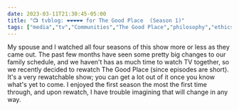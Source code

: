 ---date: 2023-03-11T21:30:45-05:00title: "📺 tvblog: ❤️❤️❤️❤️❤️ for The Good Place  (Season 1)"tags: ["media","tv","Communities","The Good Place","philosophy","ethics","afterlife"]---My spouse and I watched all four seasons of this show more or less as they came out. The past few months have seen some pretty big changes to our family schedule, and we haven't has as much time to watch TV together, so we recently decided to rewatch The Good Place (since episodes are short). It's a very rewatchable show; you can get a lot out of it once you know what's yet to come. I enjoyed the first season the most the first time through, and upon rewatch, I have trouble imagining that will change in any way.